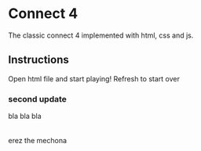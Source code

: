 # Connect 4 

The classic connect 4 implemented with html, css and js. 

## Instructions

Open html file and start playing!
Refresh to start over

### second update 

bla bla bla

######

erez the mechona